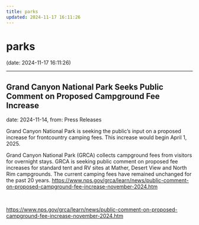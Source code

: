 ```yaml
---
title: parks
updated: 2024-11-17 16:11:26
---
```


# parks

(date: 2024-11-17 16:11:26)

---

## Grand Canyon National Park Seeks Public Comment on Proposed Campground Fee Increase

date: 2024-11-14, from: Press Releases

Grand Canyon National Park is seeking the public’s input on a proposed increase for frontcountry camping fees. This increase would begin April 1, 2025.

Grand Canyon National Park (GRCA) collects campground fees from visitors for overnight stays. GRCA is seeking public comment on proposed fee increases for standard tent and RV sites at Mather, Desert View and North Rim campgrounds. The current camping fees have remained unchanged for the past 20 years. https://www.nps.gov/grca/learn/news/public-comment-on-proposed-campground-fee-increase-november-2024.htm 

<br> 

<https://www.nps.gov/grca/learn/news/public-comment-on-proposed-campground-fee-increase-november-2024.htm>

